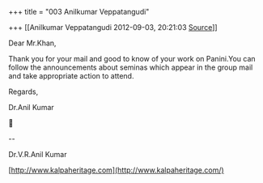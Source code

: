 +++
title = "003 Anilkumar Veppatangudi"

+++
[[Anilkumar Veppatangudi	2012-09-03, 20:21:03 [Source](https://groups.google.com/g/samskrita/c/PeND2GB9hmU)]]



Dear Mr.Khan,

Thank you for your mail and good to know of your work on Panini.You can follow the announcements about seminas which appear in the group mail and take appropriate action to attend.

Regards,

Dr.Anil Kumar



--  

Dr.V.R.Anil Kumar

[http://www.kalpaheritage.com](http://www.kalpaheritage.com/)

  

